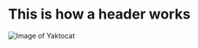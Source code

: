 # <h1> This is how a header works
![Image of Yaktocat](https://octodex.github.com/images/yaktocat.png)
